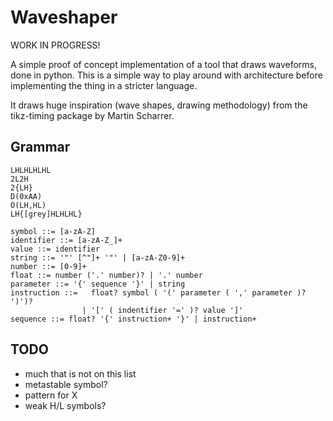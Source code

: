 Waveshaper
==========

WORK IN PROGRESS!

A simple proof of concept implementation of a tool that draws waveforms, done in python.
This is a simple way to play around with architecture before implementing the thing in
a stricter language.

It draws huge inspiration (wave shapes, drawing methodology) from the tikz-timing package by Martin Scharrer.

Grammar
-------

    LHLHLHLHL
    2L2H
    2{LH}
    D(0xAA)
    O(LH,HL)
    LH{[grey]HLHLHL}

    symbol ::= [a-zA-Z]
    identifier ::= [a-zA-Z_]+
    value ::= identifier
    string ::= '"' [^"]+ '"' | [a-zA-Z0-9]+
    number ::= [0-9]+
    float ::= number ('.' number)? | '.' number
    parameter ::= '{' sequence '}' | string
    instruction ::=   float? symbol ( '(' parameter ( ',' parameter )? ')')? 
                    | '[' ( indentifier '=' )? value ']'
    sequence ::= float? '{' instruction+ '}' | instruction+

TODO
----

* much that is not on this list
* metastable symbol?
* pattern for X
* weak H/L symbols?